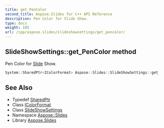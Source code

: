 ```yaml
---
title: get_PenColor
second_title: Aspose.Slides for C++ API Reference
description: Pen Color for Slide Show.
type: docs
weight: 105
url: /cpp/aspose.slides/slideshowsettings/get_pencolor/
---
```

## SlideShowSettings::get_PenColor method


Pen Color for [Slide](../../slide/) Show.

```cpp
System::SharedPtr<IColorFormat> Aspose::Slides::SlideShowSettings::get_PenColor()
```

## See Also

* Typedef [SharedPtr](../../../system/sharedptr/)
* Class [IColorFormat](../../icolorformat/)
* Class [SlideShowSettings](../)
* Namespace [Aspose::Slides](../../)
* Library [Aspose.Slides](../../../)

